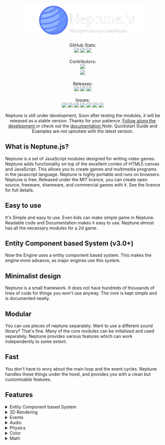 <p align="center">
  <img src="https://raw.githubusercontent.com/NotSujal/Neptune.js/main/static/images/logo_big.png" />
</p>

<p align="center">
GitHub Stats: <br>
<img src="https://badgen.net/github/stars/notsujal/neptune.js"/>
<img src="https://badgen.net/github/forks/notsujal/neptune.js"/>
<img src="https://badgen.net/github/tags/notsujal/neptune.js"/>
<br>
<br>
Contributors: <br>
<img src="https://badgen.net/github/contributors/notsujal/neptune.js"/>
<br>
<a href="https://github.com/NotSujal/Neptune.js/graphs/contributors">
  <img src="https://contrib.rocks/image?repo=NotSujal/Neptune.js" />
</a>
<br>
<br>
Releases: <br>
<img src="https://badgen.net/github/tag/notsujal/neptune.js"/>
<img src="https://badgen.net/github/releases/notsujal/neptune.js"/>
<img src="https://badgen.net/github/license/notsujal/neptune.js"/>
<br>
<br>
Issues: <br>
<img src="https://badgen.net/github/issues/notsujal/neptune.js"/>
<img src="https://badgen.net/github/closed-issues/notsujal/neptune.js"/>
<img src="https://badgen.net/github/open-issues/notsujal/neptune.js"/>
<img src="https://badgen.net/github/label-issues/Notsujal/neptune.js/enhancement"/>
<img src="https://badgen.net/github/label-issues/Notsujal/neptune.js/help wanted"/>
<img src="https://badgen.net/github/label-issues/Notsujal/neptune.js/fixed"/>
<img src="https://badgen.net/github/label-issues/Notsujal/neptune.js/bug"/>


<p align="center">
Neptune is still under development,
Soon after testing the modules, 
it will be released as a stable version.
Thanks for your patience.
<a href="https://GitHub.com/Notsujal/neptune.js"> Follow along the development </a> or check out the <a href="
https://neptune-js.vercel.app/"> documentation </a>
Note: Quickstart Guide and Examples are not uptodate with the latest version.
</p>

## What is Neptune.js?

Neptune is a set of JavaScript modules designed for writing video games. 
Neptune adds functionality on top of the excellent combo of HTML5 canvas and JavaScript. 
This allows you to create games and multimedia programs in the javascript language.
Neptune is highly portable and runs on browsers.
Neptune is free. Released under the MIT licence, you can create open source, 
freeware, shareware, and commercial games with it. See the licence for full details. 

## Easy to use
It's Simple and easy to use. 
Even kids can make simple game in Neptune.
Readable code and Documentation makes it easy to use. 
Neptune almost has all the necessary modules for a 2d game.

## Entity Component based System (v3.0+)
Now the Engine uses a entity component based system.
This makes the engine more advance, as major engines use this system.

## Minimalist design
Neptune is a small framework. 
It does not have hundreds of thousands of lines of code for things you won't use anyway. 
The core is kept simple and is documented neatly.

## Modular
You can use pieces of neptune separately. 
Want to use a different sound library? That's fine. 
Many of the core modules can be initialized and used separately.
Neptune provides various features which can work independently to some extent.

## Fast
You don't have to wory about the main loop and the event cycles. 
Neptune handles these things under the hood, and provides you with a clean but customisable features.


## Features

<details>
<summary> Entity Component based System </summary>
<p>
Neptune uses a entity component based system.
This makes the engine more advance, as major engines use this system.
</p>
</details>


<details>
  <summary>2D Rendering</summary>
  <p>
    Neptune has a 2D rendering system. 
    It uses HTML5 canvas to render the game.
  </p>
  <ul>
    <details>
      <summary> Shapes </summary>
      <p>
        Neptune has a built in shape renderer. 
        It can render basic shapes like rectangle, circle, line, etc.
      </p>
      <ul>
        <li>Circle</li>
        <li>Line</li>
        <li>Rectangle</li>
        <li>Polygon</li>
        <li>Triangle</li>
      </ul>
    </details>
    <details>
      <summary> UI </summary>
      <p>
        Neptune has a built in UI renderer. 
        It can render basic UI elements like sprites, text, etc.
      </p>
      <ul>
        <details>
        <summary> Containers </summary>
        <p>
          Neptune has a built in UI container renderer. 
          It can render basic UI containers like Margin Container, Grid Container, etc.
        <ul>
          <li>Margin</li>
          <li>HBox</li>
          <li>VBox</li>
          <li>Grid</li>
        </ul>
        </details>
        <li>Panel</li>
        <li>Sprite</li>
        <li>Text</li>
    </details>
     <summary> Text </summary>
    <summary> Images </summary>
  </ul>
</details>



<details>
<summary> Events </summary>
<p>
Neptune has a built in event system.
It can handle mouse, keyboard, touch, etc.
</p>
<ul>
  <li>Keyboard</li>
  <li>Mouse</li>
  <li>Touch</li>
</ul>
</details>

<details>
<summary> Audio </summary>
<p>
Neptune has a built in audio system.
It can play audio files.
</p>
<ul>
  <li>Sound</li>
  <li>Music</li>
</details>

<details>
<summary> Physics </summary>
<p>
Neptune has a built in physics system.
It can handle basic physics like gravity, collision, etc.
</p>
<ul>
  <li> Collision Detection </li>
  <li> Collision Resolution </li>
  <li> Collision Response (Only Linear) </li>
  <li> Physics World </li>
  <li> Physics Bodies </li>
</details>


<details>
<summary> Color </summary>
<p>
Neptune has a built in color system.
It can handle colors.
</p>
<ul>
  <li>Color</li>
  <li>Color Templates</li>
</details>

<details>
<summary> Math </summary>
<p>
Neptune has a built in math system.
It can handle basic math functions.
</p>
<ul>
  <li>Vector2</li>
  <li>Math Library</li>
